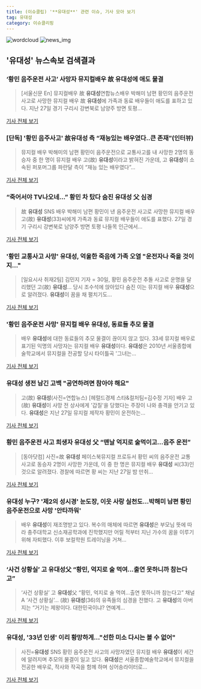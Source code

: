 ```yaml
---
title: (이슈클립) '**유대성**' 관련 이슈, 기사 모아 보기
tag: 유대성
category: 이슈클리핑
---
```

![wordcloud](https://s3.ap-northeast-2.amazonaws.com/lyrics101-wordcloud/2018-08-30-1535624937.png)
![news_img](https://user-images.githubusercontent.com/42597476/44507050-1206f400-a6e4-11e8-8d98-7ffbfebb353f.png)
## **'**유대성**'** 뉴스속보 검색결과
### ‘황민 음주운전 사고’ 사망자 뮤지컬배우 故 **유대성**에 애도 물결

>[서울신문 En] 뮤지컬배우 故 **유대성**연합뉴스배우 박해미 남편 황민의 음주운전 사고로 사망한 뮤지컬 배우 故 **유대성**에 가족과 동료 배우들이 애도를 표하고 있다. 지난 27일 경기 구리시 강변북로 남양주 방면 토평...

<a href="http://www.seoul.co.kr/news/newsView.php?id=20180830500050&wlog_tag3=naver" target="_blank">기사 전체 보기</a>

### [단독] '황민 음주사고' 故**유대성** 측 “재능있는 배우였다..큰 존재”(인터뷰)

>뮤지컬 배우 박해미의 남편 황민이 음주운전으로 교통사고를 내 사망한 2명의 동승자 중 한 명이 뮤지컬 배우 고(故) **유대성**이라고 밝혀진 가운데, 고 **유대성**이 소속된 퍼포머그룹 파란달 측이 “재능 있는 배우였다”...

<a href="http://www.osen.co.kr/article/G1110978436" target="_blank">기사 전체 보기</a>

### “죽어서야 TV나오네…” 황민 차 탔다 숨진 **유대성** 父 심경

>故 **유대성** SNS 배우 박해미 남편 황민이 낸 음주운전 사고로 사망한 뮤지컬 배우 고(故) **유대성**(33)씨에게 가족과 동료 뮤지컬 배우들이 애도를 표했다. 27일 경기 구리시 강변북로 남양주 방면 토평 나들목 인근에서...

<a href="http://news.kmib.co.kr/article/view.asp?arcid=0012644036&code=61121111&cp=nv" target="_blank">기사 전체 보기</a>

### '황민 교통사고 사망' **유대성**, 억울한 죽음에 가족 오열 "운전자나 죽을 것이지…"

>[일요시사 취재2팀]  김민지 기자 = 30일, 황민 음주운전 추돌 사고로 운명을 달리했던 고(故) **유대성**... 당시 조수석에 앉아있다 숨진 이는 뮤지컬 배우 **유대성**으로 알려졌다. **유대성**이 꿈을 채 펼치기도...

<a href="http://www.ilyosisa.co.kr/news/articleView.html?idxno=151317" target="_blank">기사 전체 보기</a>

### '황민 음주운전 사망' 뮤지컬 배우 **유대성**, 동료들 추모 물결

>배우 **유대성**에 대한 동료들의 추모 물결이 끊이지 않고 있다. 33세 뮤지컬 배우로 표기된 익명의 사망자는 뮤지컬 배우 **유대성**이다. **유대성**은 2010년 서울종합예술학교에서 뮤지컬을 전공할 당시 타이틀곡 '그녀는...

<a href="http://enews24.tving.com/news/article.asp?nsID=1299762" target="_blank">기사 전체 보기</a>

### **유대성** 생전 남긴 고백 "공연하려면 참아야 해요"

>고(故) **유대성**(사진=연합뉴스) [헤럴드경제 스타&컬처팀=김수정 기자] 배우 고(故) **유대성**이 사망 전 상사에게 '갑질'을 당했다는 주장이 나와 충격을 안기고 있다. **유대성**은 지난 27일 뮤지컬 제작자 황민이 운전하는...

<a href="http://biz.heraldcorp.com/culture/view.php?ud=201808301648573848619_1" target="_blank">기사 전체 보기</a>

### 황민 음주운전 사고 희생자 **유대성** 父 “맨날 억지로 술먹이고…음주 운전”

>[동아닷컴] 사진=故 **유대성** 페이스북뮤지컬 프로듀서 황민 씨의 음주운전 교통사고로 동승자 2명이 사망한 가운데, 이 중 한 명은 뮤지컬 배우 **유대성** 씨(33)인 것으로 알려졌다. 경찰에 따르면 황 씨는 지난 27일 밤 만취...

<a href="http://news.donga.com/3/all/20180830/91755018/2" target="_blank">기사 전체 보기</a>

### **유대성** 누구? '제2의 성시경' 눈도장, 이웃 사랑 실천도…박해미 남편 황민 음주운전으로 사망 '안타까워'

>배우 **유대성**이 재조명받고 있다. 복수의 매체에 따르면 **유대성**은 부모님 뜻에 따라 충주대학교 신소재공학과에 진학했지만 어릴 적부터 지닌 가수의 꿈을 이루기 위해 자퇴했다. 이후 보컬학원 트레이닝을 거쳐...

<a href="http://www.etoday.co.kr/news/section/newsview.php?idxno=1657985" target="_blank">기사 전체 보기</a>

### ‘사건 상황실’ 고 **유대성**父 “황민, 억지로 술 먹여…출연 못하니까 참는다고”

>‘사건 상황실’ 고 **유대성**父 “황민, 억지로 술 먹여…출연 못하니까 참는다고” 채널A ‘사건 상황실’... (故) **유대성**(36)의 유족들의 심경을 전했다. 고 **유대성**의 아버지는 “거기는 제왕이다. 대한민국이냐? 연예계...

<a href="http://sports.donga.com/3/all/20180830/91755061/1" target="_blank">기사 전체 보기</a>

### **유대성**, '33년 인생' 이리 황망하게..."선한 미소 다시는 볼 수 없어"

>사진=**유대성** SNS 황민 음주운전 사고의 사망자였던 뮤지컬 배우 **유대성**이 세간에 알려지며 추모의 물결이 일고 있다. **유대성**은 서울종합예술학교에서 뮤지컬을 전공한 배우로, 작사와 작곡을 함께 하며 싱어송라이터로...

<a href="http://www.gukjenews.com/news/articleView.html?idxno=983291" target="_blank">기사 전체 보기</a>


